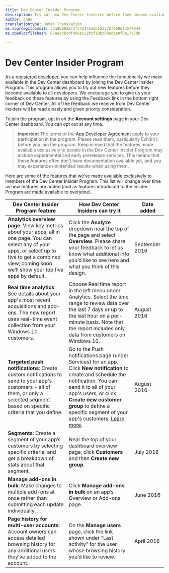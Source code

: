 ```yaml
---
title: Dev Center Insider Program
description: Try out new Dev Center features before they become available to all developers and let us know what you think.
author: JnHs
translationtype: Human Translation
ms.sourcegitcommit: c3a8b083272fc421763eb153372f660ef357f044
ms.openlocfilehash: 67aacbbcdf066ec22bcf18bc6bad1e0f0e17c7d0

---
```


# Dev Center Insider Program

As a [registered developer](http://go.microsoft.com/fwlink/?LinkID=615100), you can help influence the functionality we make available in the Dev Center dashboard by joining the Dev Center Insider Program. This program allows you to try out new features before they become available to all developers. We encourage you to give us your feedback on these features by using the Feedback link in the bottom right corner of Dev Center. All of the feedback we receive from Dev Center Insiders will be read closely and given priority consideration.

To join the program, opt in on the **Account settings** page in your Dev Center dashboard. You can opt out at any time.

> **Important** The terms of the [App Developer Agreement](https://msdn.microsoft.com/windows/apps/hh694058.aspx) apply to your participation in the program. Please read them, particularly Exhibit I, before you join the program. Keep in mind that the features made available exclusively to people in the Dev Center Insider Program may include experimental and early prerelease services. This means that these features often don’t have documentation available yet, and you may experience unintended results when using them. 

Here are some of the features that we’ve made available exclusively to members of the Dev Center Insider Program. This list will change over time as new features are added (and as features introduced to the Insider Program are made available to everyone).

| Dev Center Insider Program feature   | How Dev Center Insiders can try it | Date added |
|--------------------------------------|------------------------------------|------------|
|**Analytics overview page**: View key metrics about your apps, all in one page. You can select any of your apps, or select up to five to get a combined view; coming soon we’ll show your top five apps by default. | Click the **Analyze** dropdown near the top of the page and select **Overview**. Please share your feedback to let us know what additional info you’d like to see here and what you think of this design.  |September 2016|
|**Real time analytics**: See details about your app's most recent acquisitions and add-ons. The new report uses real-time event collection from your Windows 10 customers. | Choose Real time report in the left menu under Analytics. Select the time range to review data over the last 7 days or up to the last hour on a per-minute basis. Note that the report includes only data from customers on Windows 10.  |August 2016|
|**Targeted push notifications**: Create custom notifications to send to your app's customers - all of them, or only a selected segment based on specific criteria that you define. | Go to the Push notifications page (under Services) for an app. Click **New notification** to create and schedule the notification. You can send it to all of your app's users, or click **Create new customer group** to define a specific segment of your app's customers. [Learn more](http://go.microsoft.com/fwlink/p/?LinkId=718017).  |August 2016|
|**Segments**: Create a segment of your app’s customers by selecting specific criteria, and get a breakdown of stats about that segment. | Near the top of your dashboard overview page, click **Customers** and then **Create new group**. |July 2016|
|**Manage add-ons in bulk**: Make changes to multiple add-ons at once rather than submitting each update individually. | Click **Manage add-ons in bulk** on an app’s Overview or Add-ons page. |June 2016|
|**Page history for multi-user accounts**: Account owners can access detailed browsing history for any additional users they’ve added to the account.|On the **Manage users** page, click the link shown under “Last activity” for the user whose browsing history you’d like to review.|April 2016|








<!--HONumber=Sep16_HO2-->


